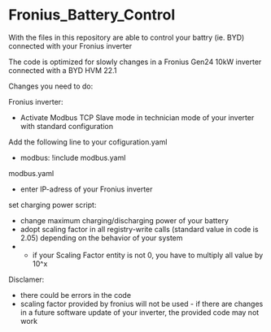 # Fronius_Battery_Control
With the files in this repository are able to control your battry (ie. BYD) connected with your Fronius inverter

The code is optimized for slowly changes in a Fronius Gen24 10kW inverter connected with a BYD HVM 22.1

Changes you need to do:

Fronius inverter:
* Activate Modbus TCP Slave mode in technician mode of your inverter with standard configuration

Add the following line to your cofiguration.yaml
* modbus: !include modbus.yaml
  
modbus.yaml
* enter IP-adress of your Fronius inverter

set charging power script:
* change maximum charging/discharging power of your battery
* adopt scaling factor in all registry-write calls (standard value in code is 2.05) depending on the behavior of your system
* * if your Scaling Factor entity is not 0, you have to multiply all value by 10^x

Disclamer:
* there could be errors in the code
* scaling factor provided by fronius will not be used - if there are changes in a future software update of your inverter, the provided code may not work
